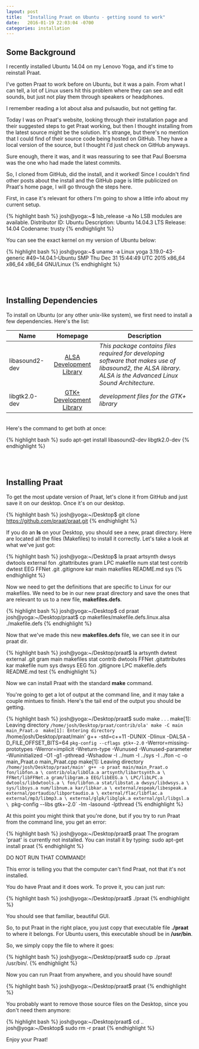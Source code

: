 ```yaml
---
layout: post
title:  "Installing Praat on Ubuntu - getting sound to work"
date:   2016-01-19 22:03:04 -0700
categories: installation
---
```


## Some Background

I recently installed Ubuntu 14.04 on my Lenovo Yoga, and it's time to reinstall Praat. 

I've gotten Praat to work before on Ubuntu, but it was a pain. From what I can tell, a lot of Linux users hit this problem where they can see and edit sounds, but just not play them through speakers or headphones. 

I remember reading a lot about alsa and pulsaudio, but not getting far.

Today I was on Praat's website, looking through their installation page and their suggested steps to get Praat working, but then I thought installing from the latest source might be the solution. It's strange, but there's no mention that I could find of their source code being hosted on GitHub. They have a local version of the source, but I thought I'd just check on GitHub anyways. 

Sure enough, there it was, and it was reassuring to see that Paul Boersma was the one who had made the latest commits.

So, I cloned from GitHub, did the install, and it worked! Since I couldn't find other posts about the install and the GitHub page is little publicized on Praat's home page, I will go through the steps here.

First, in case it's relevant for others I'm going to show a little info about my current setup.

{% highlight bash %}
josh@yoga:~$ lsb_release -a
No LSB modules are available.
Distributor ID:	Ubuntu
Description:	Ubuntu 14.04.3 LTS
Release:	14.04
Codename:	trusty
{% endhighlight %}

You can see the exact kernel on my version of Ubuntu below:

{% highlight bash %}
josh@yoga:~$ uname -a
Linux yoga 3.19.0-43-generic #49~14.04.1-Ubuntu SMP Thu Dec 31 15:44:49 UTC 2015 x86_64 x86_64 x86_64 GNU/Linux
{% endhighlight %}

<br />

<br />

## Installing Dependencies

To install on Ubuntu (or any other unix-like system), we first need to install a few dependencies. Here's the list:

| Name       | Homepage   | Description  |
| ------------- |:-------------:| -----|
| libasound2-dev      | [ALSA Development Library][libasound2] | *This package contains files required for developing software that makes use of libasound2, the ALSA library. ALSA is the Advanced Linux Sound Architecture.* | 
| libgtk2.0-dev      | [GTK+ Development Library][libgtk]      |   *development files for the GTK+ library* |


<br />
Here's the command to get both at once:

{% highlight bash %}
sudo apt-get install libasound2-dev libgtk2.0-dev
{% endhighlight %}

<br />

<br />

## Installing Praat

To get the most update version of Praat, let's clone it from GitHub and just save it on our desktop. Once it's on our desktop. 

{% highlight bash %}
josh@yoga:~/Desktop$ git clone https://github.com/praat/praat.git
{% endhighlight %}

If you do an **ls** on your Desktop, you should see a new, praat directory. Here are located all the files (Makefiles) to install it correctly. Let's take a look at what we've just got:

{% highlight bash %}
josh@yoga:~/Desktop$ la praat
artsynth  dwsys   dwtools  external  fon   .gitattributes  gram  LPC   makefile   num        stat  test
contrib   dwtest  EEG      FFNet     .git  .gitignore      kar   main  makefiles  README.md  sys
{% endhighlight %}

Now we need to get the definitions that are specific to Linux for our makefiles. We need to be in our new praat directory and save the ones that are relevant to us to a new file, **makefiles.defs**.

{% highlight bash %}
josh@yoga:~/Desktop$ cd praat
josh@yoga:~/Desktop/praat$ cp makefiles/makefile.defs.linux.alsa ./makefile.defs
{% endhighlight %}

Now that we've made this new **makefiles.defs** file, we can see it in our praat dir.

{% highlight bash %}
josh@yoga:~/Desktop/praat$ la
artsynth  dwtest   external  .git            gram  main           makefiles  stat
contrib   dwtools  FFNet     .gitattributes  kar   makefile       num        sys
dwsys     EEG      fon       .gitignore      LPC   makefile.defs  README.md  test
{% endhighlight %}

Now we can install Praat with the standard **make** command. 

You're going to get a lot of output at the command line, and it may take a couple mintues to finish. Here's the tail end of the output you should be getting.

{% highlight bash %}
josh@yoga:~/Desktop/praat$ sudo make
                      .
                      .
                      .
make[1]: Leaving directory `/home/josh/Desktop/praat/contrib/ola'
make -C main main_Praat.o 
make[1]: Entering directory `/home/josh/Desktop/praat/main'
g++ -std=c++11 -DUNIX -Dlinux -DALSA -D_FILE_OFFSET_BITS=64 `pkg-config --cflags gtk+-2.0` -Werror=missing-prototypes -Werror=implicit -Wreturn-type -Wunused -Wunused-parameter -Wuninitialized -O1 -g1 -pthread -Wshadow -I ../num -I ../sys -I ../fon  -c -o main_Praat.o main_Praat.cpp
make[1]: Leaving directory `/home/josh/Desktop/praat/main'
g++ -o praat main/main_Praat.o  fon/libfon.a \
		contrib/ola/libOla.a artsynth/libartsynth.a \
		FFNet/libFFNet.a gram/libgram.a EEG/libEEG.a \
		LPC/libLPC.a dwtools/libdwtools.a \
		fon/libfon.a stat/libstat.a dwsys/libdwsys.a \
		sys/libsys.a num/libnum.a kar/libkar.a \
		external/espeak/libespeak.a external/portaudio/libportaudio.a \
		external/flac/libflac.a external/mp3/libmp3.a \
		external/glpk/libglpk.a external/gsl/libgsl.a \
		`pkg-config --libs gtk+-2.0` -lm -lasound -lpthread
{% endhighlight %}

At this point you might think that you're done, but if you try to run Praat from the command line, you get an error:

{% highlight bash %}
josh@yoga:~/Desktop/praat$ praat
The program 'praat' is currently not installed. You can install it by typing:
sudo apt-get install praat
{% endhighlight %}

DO NOT RUN THAT COMMAND! 

This error is telling you that the computer can't find Praat, not that it's not installed.

You do have Praat and it does work. To prove it, you can just run:

{% highlight bash %}
josh@yoga:~/Desktop/praat$ ./praat
{% endhighlight %}

You should see that familiar, beautiful GUI. 

So, to put Praat in the right place, you just copy that executable file **./praat** to where it belongs. For Ubuntu users, this executable shoudl be in **/usr/bin**. 

So, we simply copy the file to where it goes:

{% highlight bash %}
josh@yoga:~/Desktop/praat$ sudo cp ./praat /usr/bin/.
{% endhighlight %}

Now you can run Praat from anywhere, and you should have sound!

{% highlight bash %}
josh@yoga:~/Desktop/praat$ praat
{% endhighlight %}

You probably want to remove those source files on the Desktop, since you don't need them anymore:

{% highlight bash %}
josh@yoga:~/Desktop/praat$ cd ..
josh@yoga:~/Desktop$ sudo rm -r praat
{% endhighlight %}

Enjoy your Praat!

[libgtk]: http://packages.ubuntu.com/precise/libgtk2.0-dev
[libasound2]: https://packages.debian.org/sid/libasound2-dev

